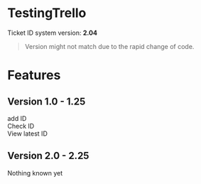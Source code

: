 # TestingTrello
Ticket ID system
version: **2.04**
 > Version might not match due to the rapid change of code.

# Features
## Version 1.0 - 1.25
add ID<br>
Check ID<br>
View latest ID

## Version 2.0 - 2.25
Nothing known yet